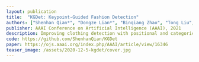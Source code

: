 ```yaml
---
layout: publication
title:  "KGDet: Keypoint-Guided Fashion Detection"
authors: ["Shenhan Qian*", "Dongze Lian*", "Binqiang Zhao", "Tong Liu", "Bohui Zhu", "Hai Li", "Shenghua Gao"]
publisher: AAAI Conference on Artificial Intelligence (AAAI), 2021
description: Improving clothing detection with positional and categoric clues of clothing landmarks.
code: https://github.com/ShenhanQian/KGDet
paper: https://ojs.aaai.org/index.php/AAAI/article/view/16346
teaser_image: /assets/2020-12-5-kgdet/cover.jpg
---
```


